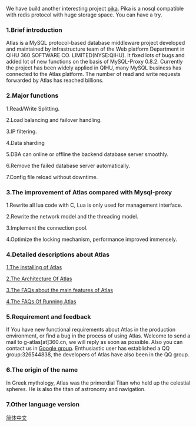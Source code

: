 We have build another interesting project [pika](https://github.com/Qihoo360/pika). Pika is a nosql compatible with redis protocol with huge storage space. You can have a try.

### 1.Brief introduction

Atlas is a MySQL protocol-based database middleware project developed and maintained by infrastructure team of the Web platform Department in QIHU 360 SOFTWARE CO. LIMITED(NYSE:QIHU). It fixed lots of bugs and added lot of new functions on the basis of MySQL-Proxy 0.8.2. Currently the project has been widely applied in QIHU, many MySQL business has connected to the Atlas platform. The number of read and write requests forwarded by Atlas has reached billions.
 
### 2.Major functions

1.Read/Write Splitting.

2.Load balancing and failover handling.

3.IP filtering.

4.Data sharding

5.DBA can online or offline the backend database server smoothly.

6.Remove the failed database server automatically.

7.Config file reload without downtime.

### 3.The improvement of Atlas compared with Mysql-proxy

1.Rewrite all lua code with C, Lua is only used for management interface.

2.Rewrite the network model and the threading model.

3.Implement the connection pool.

4.Optimize the locking mechanism, performance improved immensely.

### 4.Detailed descriptions about Atlas

[1.The installing of Atlas](https://github.com/Qihoo360/Atlas/wiki/Installing-Atlas)

[2.The Architecture Of Atlas](https://github.com/Qihoo360/Atlas/wiki/The-Architecture-Of-Atlas)

[3.The FAQs about the main features of Atlas](https://github.com/Qihoo360/Atlas/wiki/The-FAQs-about-the-main-features-of-Atlas)

[4.The FAQs Of Running Atlas](https://github.com/Qihoo360/Atlas/wiki/The-FAQs-Of-Running-Atlas)

### 5.Requirement and feedback

If You have new functional requirements about Atlas in the production environment, or find a bug in the process of using Atlas. Welcome to send a mail to g-atlas[at]360.cn, we will reply as soon as possible. Also you can contact us in [Google group](https://groups.google.com/forum/#!forum/atlas-proxy). Enthusiastic user has established a QQ group:326544838, the developers of Atlas have also been in the QQ group.

### 6.The origin of the name

In Greek mythology, Atlas was the primordial Titan who held up the celestial spheres. He is also the titan of astronomy and navigation.

### 7.Other language version

[简体中文](README_ZH.md)
 
